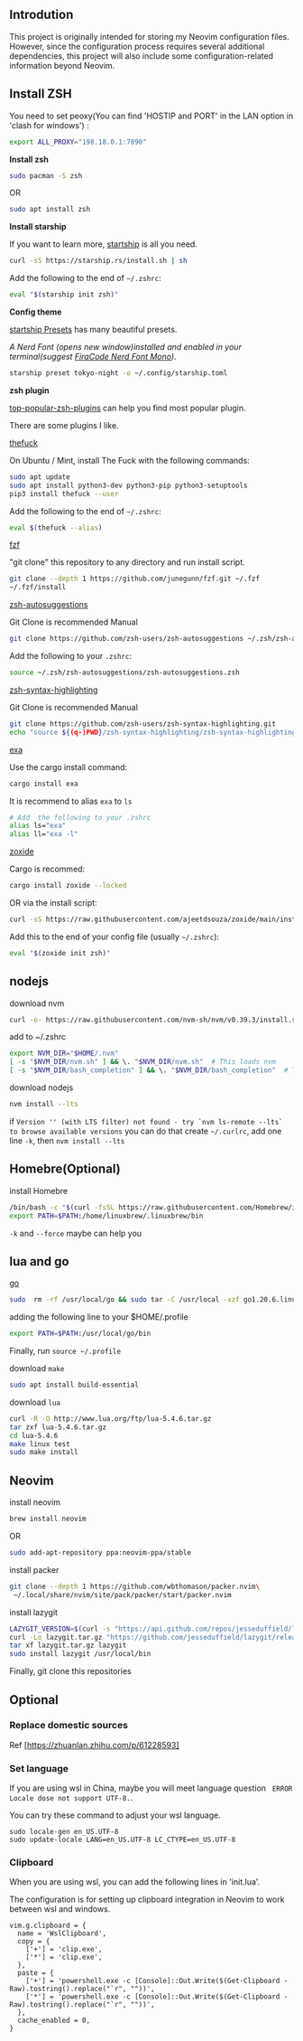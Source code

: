 ## Introdution
This project is originally intended for storing my Neovim configuration files. However, since the configuration process requires several additional dependencies, this project will also include some configuration-related information beyond Neovim.

## Install ZSH
You need to set peoxy(You can find 'HOSTIP and PORT' in the LAN option in 'clash for windows') :
```sh
export ALL_PROXY="198.18.0.1:7890"
```

**Install zsh**

```sh
sudo pacman -S zsh
```
OR
```sh
sudo apt install zsh
```

**Install starship**

If you want to learn more, [startship](https://starship.rs/) is all you need.
```sh
curl -sS https://starship.rs/install.sh | sh
```

Add the following to the end of `~/.zshrc`:
```sh
eval "$(starship init zsh)"
```

**Config theme**

[startship Presets](https://starship.rs/presets/) has many beautiful presets.

*A Nerd Font (opens new window)installed and enabled in your terminal(suggest [FiraCode Nerd Font Mono](https://www.nerdfonts.com/font-downloads)).*
```sh
starship preset tokyo-night -o ~/.config/starship.toml
```

**zsh plugin**

[top-popular-zsh-plugins](https://safjan.com/top-popular-zsh-plugins-on-github-2023/#frameworks) can help you find most popular plugin.

There are some plugins I like.

[thefuck](https://github.com/nvbn/thefuck)

On Ubuntu / Mint, install The Fuck with the following commands:
```sh
sudo apt update
sudo apt install python3-dev python3-pip python3-setuptools
pip3 install thefuck --user
```
Add the following to the end of `~/.zshrc`:
```sh
eval $(thefuck --alias)
```

[fzf](https://github.com/junegunn/fzf)

"git clone" this repository to any directory and run install script.
```sh
git clone --depth 1 https://github.com/junegunn/fzf.git ~/.fzf
~/.fzf/install
```

[zsh-autosuggestions](https://github.com/zsh-users/zsh-autosuggestions)

Git Clone is recommended Manual
```sh
git clone https://github.com/zsh-users/zsh-autosuggestions ~/.zsh/zsh-autosuggestions
```
Add the following to your `.zshrc`:
```sh
source ~/.zsh/zsh-autosuggestions/zsh-autosuggestions.zsh
```

[zsh-syntax-highlighting](https://github.com/zsh-users/zsh-syntax-highlighting)

Git Clone is recommended Manual
```sh
git clone https://github.com/zsh-users/zsh-syntax-highlighting.git
echo "source ${(q-)PWD}/zsh-syntax-highlighting/zsh-syntax-highlighting.zsh" >> ${ZDOTDIR:-$HOME}/.zshrc
```

[exa](https://github.com/ogham/exa)

Use the cargo install command:
```sh
cargo install exa
```
It is recommend to alias `exa` to `ls`
```sh
# Add  the following to your .zshrc
alias ls="exa"
alias ll="exa -l"
```

[zoxide](https://github.com/ajeetdsouza/zoxide)

Cargo is recommed:
```sh
cargo install zoxide --locked
```
OR via the install script:
```sh
curl -sS https://raw.githubusercontent.com/ajeetdsouza/zoxide/main/install.sh | bash
```
Add this to the end of your config file (usually `~/.zshrc`):
```sh
eval "$(zoxide init zsh)"
```

## nodejs
download nvm 
```sh
curl -o- https://raw.githubusercontent.com/nvm-sh/nvm/v0.39.3/install.sh | bash
```
add to ~/.zshrc
``` sh
export NVM_DIR="$HOME/.nvm"
[ -s "$NVM_DIR/nvm.sh" ] && \. "$NVM_DIR/nvm.sh"  # This loads nvm
[ -s "$NVM_DIR/bash_completion" ] && \. "$NVM_DIR/bash_completion"  # This loads nvm bash_completion
```
download nodejs
```sh
nvm install --lts
```
if  ```Version '' (with LTS filter) not found - try `nvm ls-remote --lts` to browse available versions``` you can do that
create `~/.curlrc`, add one line `-k`, then `nvm install --lts`

## Homebre(Optional)
install Homebre
``` sh
/bin/bash -c "$(curl -fsSL https://raw.githubusercontent.com/Homebrew/install/HEAD/install.sh)" 
export PATH=$PATH:/home/linuxbrew/.linuxbrew/bin
```
`-k` and `--force` maybe can help you

## lua and go

[go](https://go.dev/dl/)

```sh
sudo  rm -rf /usr/local/go && sudo tar -C /usr/local -xzf go1.20.6.linux-amd64.tar.gz
```
adding the following line to your $HOME/.profile
```sh
export PATH=$PATH:/usr/local/go/bin
```
Finally, run `source ~/.profile`

download `make`
```sh
sudo apt install build-essential
```
download `lua`
```sh
curl -R -O http://www.lua.org/ftp/lua-5.4.6.tar.gz
tar zxf lua-5.4.6.tar.gz
cd lua-5.4.6
make linux test
sudo make install
```

## Neovim

install neovim
``` sh
brew install neovim
```
OR
```sh
sudo add-apt-repository ppa:neovim-ppa/stable
```

install packer
```sh
git clone --depth 1 https://github.com/wbthomason/packer.nvim\
 ~/.local/share/nvim/site/pack/packer/start/packer.nvim
```

install lazygit
```sh 
LAZYGIT_VERSION=$(curl -s "https://api.github.com/repos/jesseduffield/lazygit/releases/latest" | grep -Po '"tag_name": "v\K[^"]*')
curl -Lo lazygit.tar.gz "https://github.com/jesseduffield/lazygit/releases/latest/download/lazygit_${LAZYGIT_VERSION}_Linux_x86_64.tar.gz"
tar xf lazygit.tar.gz lazygit
sudo install lazygit /usr/local/bin
```

Finally, git clone this repositories


## Optional

###  Replace domestic sources
Ref [https://zhuanlan.zhihu.com/p/61228593]

### Set language
If you are using wsl in China, maybe you will meet language question ` ERROR Locale dose not support UTF-8.`.

You can try these command to adjust your wsl language.
```
sudo locale-gen en_US.UTF-8
sudo update-locale LANG=en_US.UTF-8 LC_CTYPE=en_US.UTF-8
```
### Clipboard
When you are using wsl, you can add the following lines in 'init.lua'. 

The configuration is for setting up clipboard integration in Neovim to work between wsl and windows.

```
vim.g.clipboard = {
  name = 'WslClipboard',
  copy = {
    ['+'] = 'clip.exe',
    ['*'] = 'clip.exe',
  },
  paste = {
    ['+'] = 'powershell.exe -c [Console]::Out.Write($(Get-Clipboard -Raw).tostring().replace("`r", ""))',
    ['*'] = 'powershell.exe -c [Console]::Out.Write($(Get-Clipboard -Raw).tostring().replace("`r", ""))',
  },
  cache_enabled = 0,
}
```
